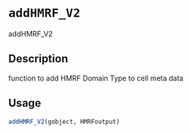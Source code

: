 # `addHMRF_V2`

addHMRF_V2


## Description

function to add HMRF Domain Type to cell meta data


## Usage

```r
addHMRF_V2(gobject, HMRFoutput)
```


